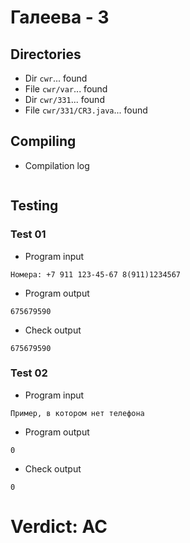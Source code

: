 # Галеева - 3
## Directories
- Dir `cwr`... found
- File `cwr/var`... found
- Dir `cwr/331`... found
- File `cwr/331/CR3.java`... found
## Compiling
- Compilation log
```

```
## Testing
### Test 01
- Program input
```
Номера: +7 911 123-45-67 8(911)1234567

```
- Program output
```
675679590

```
- Check output
```
675679590

```
### Test 02
- Program input
```
Пример, в котором нет телефона

```
- Program output
```
0

```
- Check output
```
0

```
# Verdict: AC
